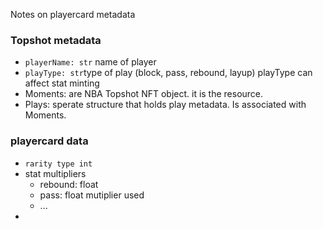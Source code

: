 Notes on playercard metadata

### Topshot metadata

- `playerName: str` name of player
- `playType: str`type of play (block, pass, rebound, layup) playType can affect stat minting
- Moments: are NBA Topshot NFT object. it is the resource.
- Plays: sperate structure that holds play metadata. Is associated with Moments.


### playercard data
- `rarity type int`
- stat multipliers
  - rebound: float
  - pass: float mutiplier used
  - ...
-
